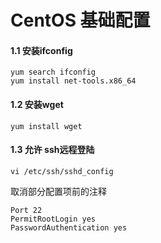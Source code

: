 # CentOS 基础配置

#### 1.1 安装ifconfig
```shell script
yum search ifconfig
yum install net-tools.x86_64
```
#### 1.2 安装wget
```shell script
yum install wget
```
#### 1.3 允许 ssh远程登陆
```shell script
vi /etc/ssh/sshd_config
```
取消部分配置项前的注释
```shell script
Port 22
PermitRootLogin yes
PasswordAuthentication yes
```